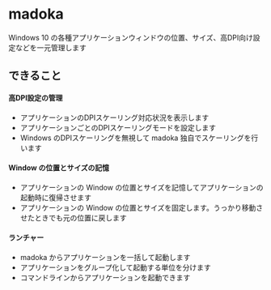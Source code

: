 # madoka
Windows 10 の各種アプリケーションウィンドウの位置、サイズ、高DPI向け設定などを一元管理します

## できること
#### 高DPI設定の管理
* アプリケーションのDPIスケーリング対応状況を表示します
* アプリケーションごとのDPIスケーリングモードを設定します
* Windows のDPIスケーリングを無視して madoka 独自でスケーリングを行います

#### Window の位置とサイズの記憶
* アプリケーションの Window の位置とサイズを記憶してアプリケーションの起動時に復帰させます
* アプリケーションの Window の位置とサイズを固定します。うっかり移動させたときでも元の位置に戻します

#### ランチャー
* madoka からアプリケーションを一括して起動します
* アプリケーションをグループ化して起動する単位を分けます
* コマンドラインからアプリケーションを起動できます


